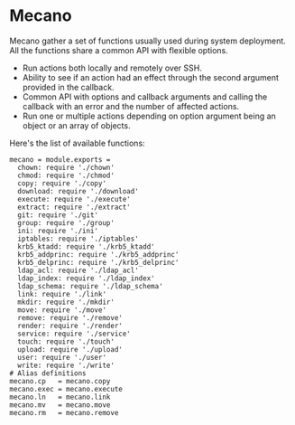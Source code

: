 # Mecano

Mecano gather a set of functions usually used during system deployment. All the
functions share a common API with flexible options.

*   Run actions both locally and remotely over SSH.
*   Ability to see if an action had an effect through the second argument
    provided in the callback.
*   Common API with options and callback arguments and calling the callback with
    an error and the number of affected actions.
*   Run one or multiple actions depending on option argument being an object or
    an array of objects.

Here's the list of available functions:

    mecano = module.exports =
      chown: require './chown'
      chmod: require './chmod'
      copy: require './copy'
      download: require './download'
      execute: require './execute'
      extract: require './extract'
      git: require './git'
      group: require './group'
      ini: require './ini'
      iptables: require './iptables'
      krb5_ktadd: require './krb5_ktadd'
      krb5_addprinc: require './krb5_addprinc'
      krb5_delprinc: require './krb5_delprinc'
      ldap_acl: require './ldap_acl'
      ldap_index: require './ldap_index'
      ldap_schema: require './ldap_schema'
      link: require './link'
      mkdir: require './mkdir'
      move: require './move'
      remove: require './remove'
      render: require './render'
      service: require './service'
      touch: require './touch'
      upload: require './upload'
      user: require './user'
      write: require './write'
    # Alias definitions
    mecano.cp   = mecano.copy
    mecano.exec = mecano.execute
    mecano.ln   = mecano.link
    mecano.mv   = mecano.move
    mecano.rm   = mecano.remove
